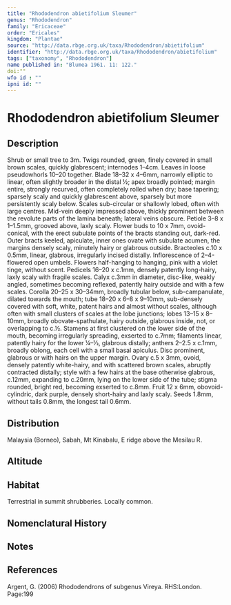 ```yaml
---
title: "Rhododendron abietifolium Sleumer"
genus: "Rhododendron"
family: "Ericaceae"
order: "Ericales"
kingdom: "Plantae"
source: "http://data.rbge.org.uk/taxa/Rhododendron/abietifolium"
identifier: "http://data.rbge.org.uk/taxa/Rhododendron/abietifolium"
tags: ["taxonomy", "Rhododendron"]
name published in: "Blumea 1961. 11: 122."
doi:""
wfo id : ""
ipni id: ""                      
---
```


# Rhododendron abietifolium Sleumer

## Description
Shrub or small tree to 3m. Twigs rounded, green, finely covered in small brown scales, quickly glabrescent; internodes 1–4cm. Leaves in loose pseudowhorls 10–20 together. Blade 18–32 x 4–6mm, narrowly elliptic to linear, often slightly broader in the distal ½; apex broadly pointed; margin entire, strongly recurved, often completely rolled when dry; base tapering; sparsely scaly and quickly glabrescent above, sparsely but more persistently scaly below. Scales sub-circular or shallowly lobed, often with large centres. Mid-vein deeply impressed above, thickly prominent between the revolute parts of the lamina beneath; lateral veins obscure. Petiole 3–8 x 1–1.5mm, grooved above, laxly scaly. Flower buds to 10 x 7mm, ovoid-conical, with the erect subulate points of the bracts standing out, dark-red. Outer bracts keeled, apiculate, inner ones ovate with subulate acumen, the margins densely scaly, minutely hairy or glabrous outside. Bracteoles c.10 x 0.5mm, linear, glabrous, irregularly incised distally. Inflorescence of 2–4-flowered open umbels. Flowers half-hanging to hanging, pink with a violet tinge, without scent. Pedicels 16–20 x c.1mm, densely patently long-hairy, laxly scaly with fragile scales. Calyx c.3mm in diameter, disc-like, weakly angled, sometimes becoming reflexed, patently hairy outside and with a few scales. Corolla 20–25 x 30–34mm, broadly tubular below, sub-campanulate, dilated towards the mouth; tube 18–20 x 6–8 x 9–10mm, sub-densely covered with soft, white, patent hairs and almost without scales, although often with small clusters of scales at the lobe junctions; lobes 13–15 x 8–10mm, broadly obovate-spathulate, hairy outside, glabrous inside, not, or overlapping to c.½. Stamens at first clustered on the lower side of the mouth, becoming irregularly spreading, exserted to c.7mm; filaments linear, patently hairy for the lower ¼–1⁄3, glabrous distally; anthers 2–2.5 x c.1mm, broadly oblong, each cell with a small basal apiculus. Disc prominent, glabrous or with hairs on the upper margin. Ovary c.5 x 3mm, ovoid, densely patently white-hairy, and with scattered brown scales, abruptly contracted distally; style with a few hairs at the base otherwise glabrous, c.12mm, expanding to c.20mm, lying on the lower side of the tube; stigma rounded, bright red, becoming exserted to c.8mm. Fruit 12 x 6mm, obovoid-cylindric, dark purple, densely short-hairy and laxly scaly. Seeds 1.8mm, without tails 0.8mm, the longest tail 0.6mm.

## Distribution
Malaysia (Borneo), Sabah, Mt Kinabalu, E ridge above the Mesilau R.

## Altitude


## Habitat
Terrestrial in summit shrubberies. Locally common.

## Nomenclatural History

                       
## Notes


## References

Argent, G. (2006) Rhododendrons of subgenus Vireya. RHS:London. Page:199
